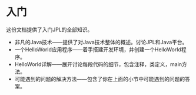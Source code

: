 # 入门
这份文档提供了入门JPL的全部知识。

* 非凡的Java技术——提供了对Java技术整体的概述。讨论JPL和Java平台。
* 一个HelloWorld应用程序——着手搭建开发环境，并创建一个HelloWorld程序。
* HelloWorld详解——展开讨论每段代码的细节，包含注释，类定义，main方法。
* 可能遇到的问题的解决方法——包含了你在上面的小节中可能遇到的问题的答案。